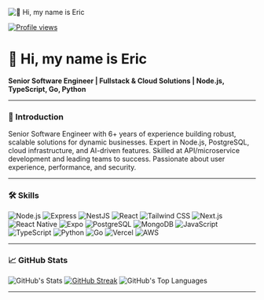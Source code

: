 ![👋 Hi, my name is Eric](https://mir-s3-cdn-cf.behance.net/project_modules/max_1200/79731568097599.5b50bca477735.jpg)

[![Profile views](https://shields.io/badge/Profile_views-1000-blue?style=flat&logo=github)](https://github.com/kerrickchan)

# 👋 Hi, my name is Eric

**Senior Software Engineer | Fullstack & Cloud Solutions | Node.js, TypeScript, Go, Python**

---

### 🚀 Introduction

Senior Software Engineer with 6+ years of experience building robust, scalable solutions for dynamic businesses. Expert in Node.js, PostgreSQL, cloud infrastructure, and AI-driven features. Skilled at API/microservice development and leading teams to success. Passionate about user experience, performance, and security.

---

### 🛠️ Skills

<p>
  <img src="https://img.shields.io/badge/Node.js-8CC84B?logo=node.js&logoColor=white" alt="Node.js" />
  <img src="https://img.shields.io/badge/Express-000000?logo=express&logoColor=white" alt="Express" />
  <img src="https://img.shields.io/badge/NestJS-E0234E?logo=nestjs&logoColor=white" alt="NestJS" />
  <img src="https://img.shields.io/badge/React-20232A?logo=react&logoColor=61DAFB" alt="React" />
  <img src="https://img.shields.io/badge/Tailwind_CSS-38B2AC?logo=tailwind-css&logoColor=white" alt="Tailwind CSS" />
  <img src="https://img.shields.io/badge/Next.js-000000?logo=next.js&logoColor=white" alt="Next.js" />
  <img src="https://img.shields.io/badge/React_Native-20232A?logo=react&logoColor=61DAFB" alt="React Native" />
  <img src="https://img.shields.io/badge/Expo-000020?logo=expo&logoColor=white" alt="Expo" />
  <img src="https://img.shields.io/badge/PostgreSQL-316192?logo=postgresql&logoColor=white" alt="PostgreSQL" />
  <img src="https://img.shields.io/badge/MongoDB-4EA94B?logo=mongodb&logoColor=white" alt="MongoDB" />
  <img src="https://img.shields.io/badge/JavaScript-F7DF1C?logo=javascript&logoColor=white" alt="JavaScript" />
  <img src="https://img.shields.io/badge/TypeScript-3178C6?logo=typescript&logoColor=white" alt="TypeScript" />
  <img src="https://img.shields.io/badge/Python-306998?logo=python&logoColor=white" alt="Python" />
  <img src="https://img.shields.io/badge/Go-00ADD8?logo=go&logoColor=white" alt="Go" />
  <img src="https://img.shields.io/badge/Vercel-000000?logo=vercel&logoColor=white" alt="Vercel" />
  <img src="https://img.shields.io/badge/AWS-232F3E?style=flat&logo=amazonwebservices&logoColor=white" alt="AWS" />
</p>

---

### 📈 GitHub Stats
![GitHub's Stats](https://github-readme-stats.kerrickchan.com/api?username=kerrickchan&theme=blue-green)
[![GitHub Streak](https://github-readme-streak-stats-gules-psi.vercel.app?user=kerrickchan&theme=dark)](https://git.io/streak-stats)
![GitHub's Top Languages](https://github-readme-stats.kerrickchan.com/api/top-langs?username=kerrickchan&theme=blue-green)

---

<!-- Add a "Featured Projects" section if you want! -->
